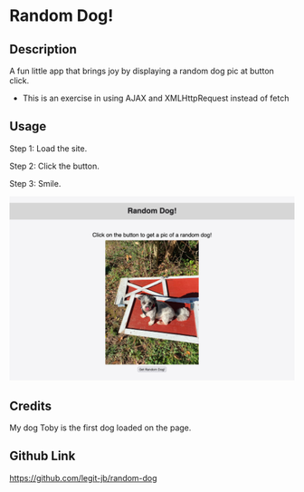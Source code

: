 # Random Dog!

## Description

A fun little app that brings joy by displaying a random dog pic at button click.

- This is an exercise in using AJAX and XMLHttpRequest instead of fetch

## Usage

Step 1: Load the site.

Step 2: Click the button.

Step 3: Smile.

![Screenshot of Random Dog!](assets/images/screenshot.png)

## Credits

My dog Toby is the first dog loaded on the page.

## Github Link

https://github.com/legit-jb/random-dog
